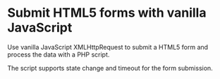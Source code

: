 <h1>Submit HTML5 forms with vanilla JavaScript</h1>
<p>Use vanilla JavaScript XMLHttpRequest to submit a HTML5 form and process the data with a PHP script.</p>
<p>The script supports state change and timeout for the form submission.</p>